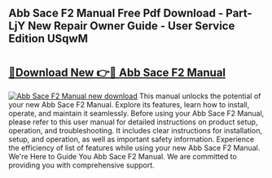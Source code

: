 ## Abb Sace F2 Manual Free Pdf Download - Part-LjY New Repair Owner Guide - User Service Edition USqwM

# <h2><a href="http://cf25673.oget.top/?id=Abb+Sace+F2+Manual">🔗Download New 👉🔴 Abb Sace F2 Manual</a></h2>

[![Abb Sace F2 Manual new download](https://i.imgur.com/5g1atiW.png)](http://cf25673.oget.top/?id=Abb+Sace+F2+Manual)
This manual unlocks the potential of your new Abb Sace F2 Manual. Explore its features, learn how to install, operate, and maintain it seamlessly. Before using your Abb Sace F2 Manual, please refer to this user manual for detailed instructions on product setup, operation, and troubleshooting. It includes clear instructions for installation, setup, and operation, as well as important safety information. Experience the efficiency of list of features while using your new Abb Sace F2 Manual. We're Here to Guide You Abb Sace F2 Manual. We are committed to providing you with comprehensive support.
